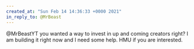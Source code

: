 ```yaml
---
created_at: "Sun Feb 14 14:36:33 +0000 2021"
in_reply_to: @MrBeast
---
```


@MrBeastYT you wanted a way to invest in up and coming creators right? I am building it right now and I need some help. HMU if you are interested.